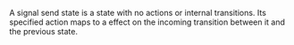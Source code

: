 A signal send state is a state with no actions or internal transitions. Its specified action maps to a effect on the incoming transition between it and the previous state.